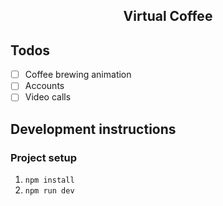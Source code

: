 <h2 align="center">Virtual Coffee</h2>

## Todos

- [ ] Coffee brewing animation
- [ ] Accounts
- [ ] Video calls

## Development instructions

### Project setup

1. `npm install`
2. `npm run dev`
